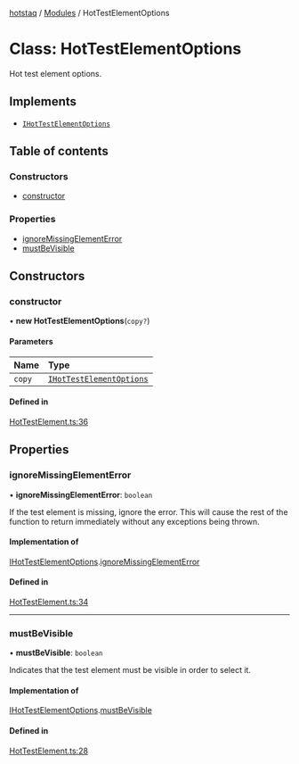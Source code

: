 [hotstaq](../README.md) / [Modules](../modules.md) / HotTestElementOptions

# Class: HotTestElementOptions

Hot test element options.

## Implements

- [`IHotTestElementOptions`](../interfaces/IHotTestElementOptions.md)

## Table of contents

### Constructors

- [constructor](HotTestElementOptions.md#constructor)

### Properties

- [ignoreMissingElementError](HotTestElementOptions.md#ignoremissingelementerror)
- [mustBeVisible](HotTestElementOptions.md#mustbevisible)

## Constructors

### constructor

• **new HotTestElementOptions**(`copy?`)

#### Parameters

| Name | Type |
| :------ | :------ |
| `copy` | [`IHotTestElementOptions`](../interfaces/IHotTestElementOptions.md) |

#### Defined in

[HotTestElement.ts:36](https://github.com/OurFreeLight/HotStaq/blob/3f2c5d8/src/HotTestElement.ts#L36)

## Properties

### ignoreMissingElementError

• **ignoreMissingElementError**: `boolean`

If the test element is missing, ignore the error. This
will cause the rest of the function to return immediately
without any exceptions being thrown.

#### Implementation of

[IHotTestElementOptions](../interfaces/IHotTestElementOptions.md).[ignoreMissingElementError](../interfaces/IHotTestElementOptions.md#ignoremissingelementerror)

#### Defined in

[HotTestElement.ts:34](https://github.com/OurFreeLight/HotStaq/blob/3f2c5d8/src/HotTestElement.ts#L34)

___

### mustBeVisible

• **mustBeVisible**: `boolean`

Indicates that the test element must be visible in
order to select it.

#### Implementation of

[IHotTestElementOptions](../interfaces/IHotTestElementOptions.md).[mustBeVisible](../interfaces/IHotTestElementOptions.md#mustbevisible)

#### Defined in

[HotTestElement.ts:28](https://github.com/OurFreeLight/HotStaq/blob/3f2c5d8/src/HotTestElement.ts#L28)
